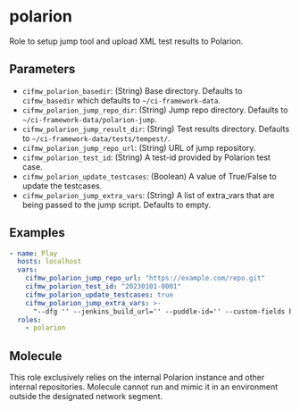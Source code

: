 # polarion
Role to setup jump tool and upload XML test results to Polarion.

## Parameters
* `cifmw_polarion_basedir`: (String) Base directory. Defaults to `cifmw_basedir` which defaults to `~/ci-framework-data`.
* `cifmw_polarion_jump_repo_dir`: (String) Jump repo directory. Defaults to `~/ci-framework-data/polarion-jump`.
* `cifmw_polarion_jump_result_dir`: (String) Test results directory. Defaults to `~/ci-framework-data/tests/tempest/`.
* `cifmw_polarion_jump_repo_url`: (String) URL of jump repository.
* `cifmw_polarion_test_id`: (String) A test-id provided by Polarion test case.
* `cifmw_polarion_update_testcases`: (Boolean) A value of True/False to update the testcases.
* `cifmw_polarion_jump_extra_vars`: (String) A list of extra_vars that are being passed to the jump script. Defaults to empty.

## Examples
```YAML
- name: Play
  hosts: localhost
  vars:
    cifmw_polarion_jump_repo_url: "https://example.com/repo.git"
    cifmw_polarion_test_id: "20230101-0001"
    cifmw_polarion_update_testcases: true
    cifmw_polarion_jump_extra_vars: >-
      "--dfg '' --jenkins_build_url='' --puddle-id='' --custom-fields build='' --remove-old-tests='' --update-existing-test-cases=''"
  roles:
    - polarion
```

## Molecule
This role exclusively relies on the internal Polarion instance and other internal repositories.
Molecule cannot run and mimic it in an environment outside the designated network segment.
